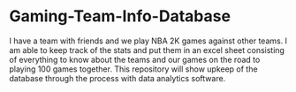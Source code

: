 # Gaming-Team-Info-Database
I have a team with friends and we play NBA 2K games against other teams. I am able to keep track of the stats and put them in an excel sheet consisting of everything to know about the teams and our games on the road to playing 100 games together. This repository will show upkeep of the database through the process with data analytics software.
